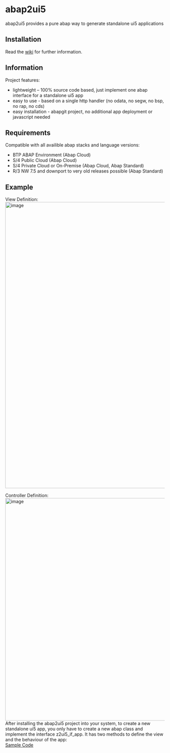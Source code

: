 # abap2ui5

abap2ui5 provides a pure abap way to generate standalone ui5 applications

## Installation
Read the [wiki](https://github.com/oblomov-dev/abap2ui5/wiki) for further information.

## Information
Project features:
* lightweight – 100% source code based, just implement one abap interface for a standalone ui5 app
* easy to use - based on a single http handler (no odata, no segw, no bsp, no rap, no cds)
* easy installation - abapgit project, no additional app deployment or javascript needed

## Requirements
Compatible with all availible abap stacks and language versions:
* BTP ABAP Environment (Abap Cloud)
* S/4 Public Cloud (Abap Cloud)
* S/4 Private Cloud or On-Premise (Abap Cloud, Abap Standard)
* R/3 NW 7.5 and downport to very old releases possible (Abap Standard)

## Example
View Definition:
<img width="900" alt="image" src="https://user-images.githubusercontent.com/102328295/207578802-c15add24-5ee9-4eb9-8373-49ecff6cb2a3.png">

Controller Definition: <br>
<img width="700" alt="image" src="https://user-images.githubusercontent.com/102328295/207333675-3e9418dc-ca5c-4948-b967-1b34776d25e7.png">
<br>
After installing the abap2ui5 project into your system, to create a new standalone ui5 app, you only have to create a new abap class and implement the interface z2ui5_if_app. It has two methods to define the view and the behaviour of the app:<br>
[Sample Code](https://github.com/oblomov-dev/abap2ui5/blob/main/src/90/z2ui5_cl_app_demo_02.clas.abap)
